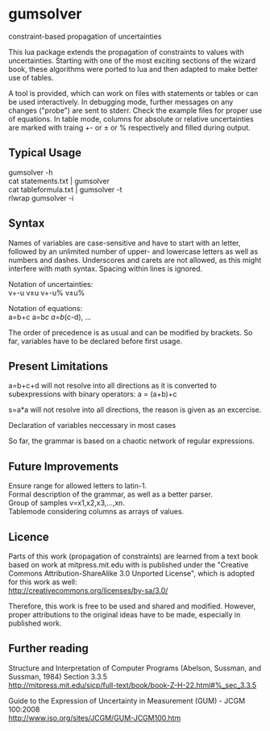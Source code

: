gumsolver
=========

constraint-based propagation of uncertainties 


This lua package extends the propagation of constraints to values with uncertainties. Starting with one of the most exciting sections of the wizard book, these algorithms were ported to lua and then adapted to make better use of tables. 

A tool is provided, which can work on files with statements or tables or can be used interactively. In debugging mode, further messages on any changes ("probe") are sent to stderr. Check the example files for proper use of equations. In table mode, columns for absolute or relative uncertainties are marked with traing +- or ± or % respectively and filled during output.

## Typical Usage

gumsolver -h  
cat statements.txt | gumsolver  
cat tableformula.txt | gumsolver -t   
rlwrap gumsolver -i

## Syntax

Names of variables are case-sensitive and have to start with an letter, followed by an unlimited number of upper- and lowercase letters as well as numbers and dashes. Underscores and carets are not allowed, as this might interfere with math syntax. Spacing within lines is ignored. 

Notation of uncertainties:  
v+-u v±u v+-u% v±u%

Notation of equations:  
a=b+c a=b*c a=b*(c-d), ...

The order of precedence is as usual and can be modified by brackets. So far, variables have to be declared before first usage.

## Present Limitations

a=b+c+d will not resolve into all directions as it is converted to subexpressions with binary operators: a = (a+b)+c

s=a*a will not resolve into all directions, the reason is given as an excercise.

Declaration of variables neccessary in most cases

So far, the grammar is based on a chaotic network of regular expressions. 

## Future Improvements

Ensure range for allowed letters to latin-1.  
Formal description of the grammar, as well as a better parser.  
Group of samples v=x1,x2,x3,...,xn.  
Tablemode considering columns as arrays of values.  

## Licence

Parts of this work (propagation of constraints) are learned from a text book based on work at mitpress.mit.edu with is published under the "Creative Commons Attribution-ShareAlike 3.0 Unported License", which is adopted for this work as well:   
http://creativecommons.org/licenses/by-sa/3.0/ 

Therefore, this work is free to be used and shared and modified. However, proper attributions to the original ideas have to be made, especially in published work.



## Further reading

Structure and Interpretation of Computer Programs (Abelson, Sussman, and Sussman, 1984) Section 3.3.5  
http://mitpress.mit.edu/sicp/full-text/book/book-Z-H-22.html#%_sec_3.3.5

Guide to the Expression of Uncertainty in Measurement (GUM) - JCGM 100:2008  
http://www.iso.org/sites/JCGM/GUM-JCGM100.htm

